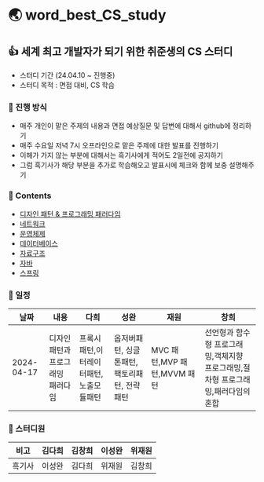 # 🌏 word_best_CS_study

## 👍 세계 최고 개발자가 되기 위한 취준생의 CS 스터디

- 스터디 기간 (24.04.10 ~ 진행중)
- 스터디 목적 : 면접 대비, CS 학습

### 🚩 진행 방식

- 매주 개인이 맡은 주제의 내용과 면접 예상질문 및 답변에 대해서 github에 정리하기
- 매주 수요일 저녁 7시 오프라인으로 맡은 주제에 대한 발표를 진행하기
- 이해가 가지 않는 부분에 대해서는 흑기사에게 적어도 2일전에 공지하기
- 그럼 흑기사가 해당 부분을 추가로 학습해오고 발표시에 체크와 함께 보충 설명해주기

### 📃 Contents

- [디자인 패턴 & 프로그래밍 패러다임](https://github.com/dahui0525/world_best_CS_study/blob/main/DesignPattern)
- [네트워크]()
- [운영체제]()
- [데이터베이스]()
- [자료구조]()
- [자바]()
- [스프링]()

### 📅 일정

| 날짜       | 내용                              | 다희                                               | 성완                             | 재원                      | 창희                                                                             |
| ---------- | --------------------------------- | -------------------------------------------------- | -------------------------------- | --------------------------- | -------------------------------------------------------------------------------- |
| 2024-04-17 | 디자인 패턴과 프로그래밍 패러다임 | 프록시패턴,이터레이터패턴,노출모듈패턴 | 옵저버패턴, 싱글톤패턴, 팩토리패턴, 전략패턴 | MVC 패턴,MVP 패턴,MVVM 패턴 | 선언형과 함수형 프로그래밍,객체지향 프로그래밍,절차형 프로그래밍,패러다임의 혼합 |

### 🥰 스터디원

| 비고   | 김다희 | 김창희 | 이성완 | 위재원 |
| ------ | ------ | ------ | ------ | ------ |
| 흑기사 | 이성완 | 김다희 | 위재원 | 김창희 |
